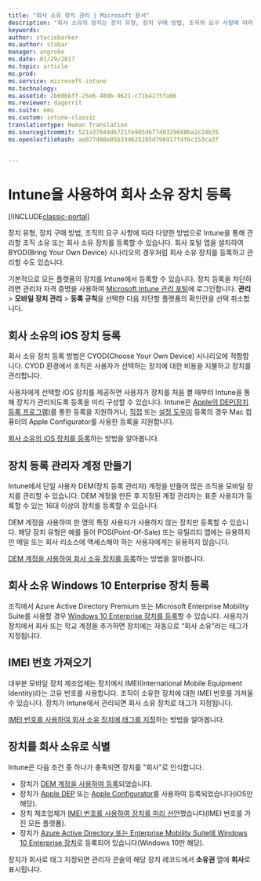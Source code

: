 ```yaml
---
title: "회사 소유 장치 관리 | Microsoft 문서"
description: "회사 소유의 장치는 장치 유형, 장치 구매 방법, 조직의 요구 사항에 따라 다양한 방법으로 등록합니다."
keywords: 
author: staciebarker
ms.author: stabar
manager: angrobe
ms.date: 01/29/2017
ms.topic: article
ms.prod: 
ms.service: microsoft-intune
ms.technology: 
ms.assetid: 2b60bbff-25e6-489b-9621-c71b4275fa06
ms.reviewer: dagerrit
ms.suite: ems
ms.custom: intune-classic
translationtype: Human Translation
ms.sourcegitcommit: 521a37044d6721fe905db7740329688ba2c24b35
ms.openlocfilehash: ae077d80e05b33d625285d796917f4f6c153ca3f


---
```


# <a name="enroll-corporate-owned-devices-by-using-intune"></a>Intune을 사용하여 회사 소유 장치 등록

[!INCLUDE[classic-portal](../includes/classic-portal.md)]

장치 유형, 장치 구매 방법, 조직의 요구 사항에 따라 다양한 방법으로 Intune을 통해 관리할 조직 소유 또는 회사 소유 장치를 등록할 수 있습니다. 회사 포털 앱을 설치하여 BYOD(Bring Your Own Device) 시나리오의 경우처럼 회사 소유 장치를 등록하고 관리할 수도 있습니다.

기본적으로 모든 플랫폼의 장치를 Intune에서 등록할 수 있습니다. 장치 등록을 차단하려면 관리자 자격 증명을 사용하여 [Microsoft Intune 관리 포털](http://manage.microsoft.com)에 로그인합니다. **관리** > **모바일 장치 관리** > **등록 규칙**을 선택한 다음 차단할 플랫폼의 확인란을 선택 취소합니다.

## <a name="enroll-corporate-owned-ios-devices"></a>회사 소유의 iOS 장치 등록

회사 소유 장치 등록 방법은 CYOD(Choose Your Own Device) 시나리오에 적합합니다. CYOD 환경에서 조직은 사용자가 선택하는 장치에 대한 비용을 지불하고 장치를 관리합니다.

사용자에게 선택할 iOS 장치를 제공하면 사용자가 장치를 처음 켤 때부터 Intune을 통해 장치가 관리되도록 등록을 미리 구성할 수 있습니다. Intune은 [Apple의 DEP(장치 등록 프로그램)](ios-device-enrollment-program-in-microsoft-intune.md)를 통한 등록을 지원하거나, [직접](ios-direct-enrollment-in-microsoft-intune.md) 또는 [설정 도우미](ios-setup-assistant-enrollment-in-microsoft-intune.md) 등록의 경우 Mac 컴퓨터의 Apple Configurator를 사용한 등록을 지원합니다.

[회사 소유의 iOS 장치를 등록](enroll-corporate-owned-ios-devices-in-microsoft-intune.md)하는 방법을 알아봅니다.

## <a name="create-a-device-enrollment-manager-account"></a>장치 등록 관리자 계정 만들기

Intune에서 단일 사용자 DEM(장치 등록 관리자) 계정을 만들어 많은 조직용 모바일 장치를 관리할 수 있습니다. DEM 계정을 만든 후 지정된 계정 관리자는 표준 사용자가 등록할 수 있는 16대 이상의 장치를 등록할 수 있습니다.

DEM 계정을 사용하여 한 명의 특정 사용자가 사용하지 않는 장치만 등록할 수 있습니다. 해당 장치 유형은 예를 들어 POS(Point-Of-Sale) 또는 유틸리티 앱에는 유용하지만 메일 또는 회사 리소스에 액세스해야 하는 사용자에게는 유용하지 않습니다.

[DEM 계정을 사용하여 회사 소유 장치를 등록](enroll-corporate-owned-devices-with-the-device-enrollment-manager-in-microsoft-intune.md)하는 방법을 알아봅니다.

## <a name="enroll-corporate-owned-windows-10-enterprise-devices"></a>회사 소유 Windows 10 Enterprise 장치 등록

조직에서 Azure Active Directory Premium 또는 Microsoft Enterprise Mobility Suite를 사용할 경우 [Windows 10 Enterprise 장치를 등록](https://docs.microsoft.com/active-directory/active-directory-azureadjoin-windows10-devices-overview)할 수 있습니다. 사용자가 장치에서 회사 또는 학교 계정을 추가하면 장치에는 자동으로 “회사 소유”라는 태그가 지정됩니다.

## <a name="import-imei-numbers"></a>IMEI 번호 가져오기

대부분 모바일 장치 제조업체는 장치에서 IMEI(International Mobile Equipment Identity)라는 고유 번호를 사용합니다. 조직이 소유한 장치에 대한 IMEI 번호를 가져올 수 있습니다. 장치가 Intune에서 관리되면 회사 소유 장치로 태그가 지정됩니다.

[IMEI 번호를 사용하여 회사 소유 장치에 태그를 지정](specify-corporate-owned-devices-with-international-mobile-equipment-identity-imei-numbers.md)하는 방법을 알아봅니다.

## <a name="identify-a-device-as-corporate-owned"></a>장치를 회사 소유로 식별

Intune은 다음 조건 중 하나가 충족되면 장치를 "회사"로 인식합니다.

 - 장치가 [DEM 계정을 사용하여 등록](enroll-corporate-owned-devices-with-the-device-enrollment-manager-in-microsoft-intune.md)되었습니다.
 - 장치가 [Apple DEP](ios-device-enrollment-program-in-microsoft-intune.md) 또는 [Apple Configurator](ios-setup-assistant-enrollment-in-microsoft-intune.md)를 사용하여 등록되었습니다(iOS만 해당).
 - 장치 제조업체가 [IMEI 번호를 사용하여 장치를 미리 선언](specify-corporate-owned-devices-with-international-mobile-equipment-identity-imei-numbers.md)했습니다(IMEI 번호를 가진 모든 플랫폼).
 - 장치가 [Azure Active Directory 또는 Enterprise Mobility Suite에 Windows 10 Enterprise 장치](https://docs.microsoft.com/active-directory/active-directory-azureadjoin-windows10-devices-overview)로 등록되어 있습니다(Windows 10만 해당).

장치가 회사로 태그 지정되면 관리자 콘솔의 해당 장치 레코드에서 **소유권** 열에 **회사**로 표시됩니다. 



<!--HONumber=Jan17_HO5-->


